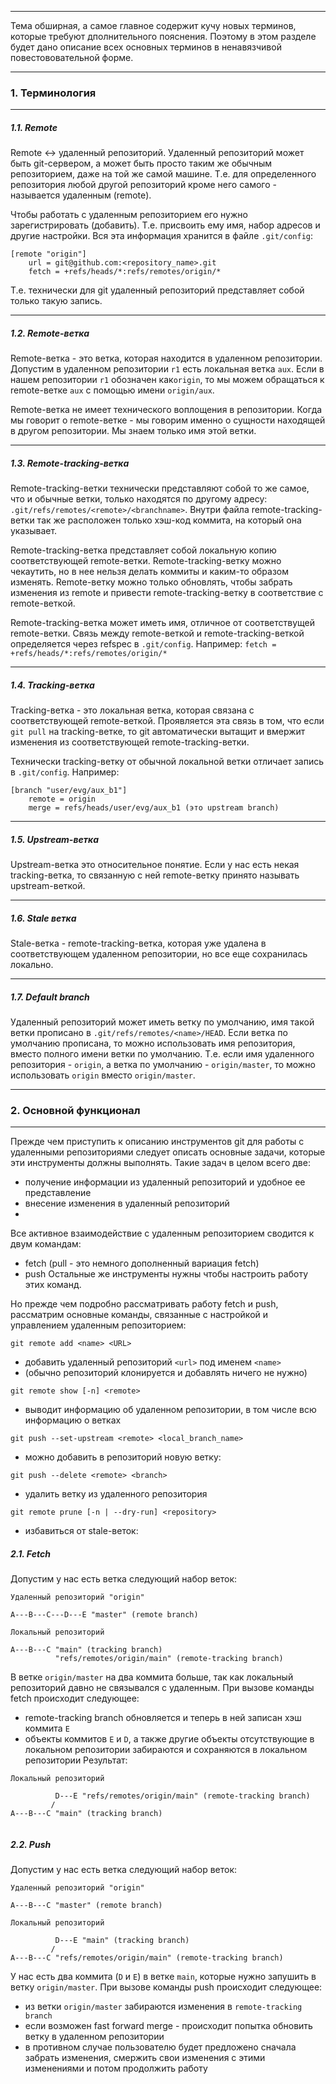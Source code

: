 ___
Тема обширная, а самое главное содержит кучу новых терминов, которые требуют дполнительного пояснения. Поэтому в этом разделе будет дано описание всех основных терминов в ненавязчивой повестововательной форме.

___
### 1. Терминология
___
##### 1.1. Remote

Remote <-> удаленный репозиторий.
Удаленный репозиторий может быть git-сервером, а может быть просто таким же обычным репозиторием, даже на той же самой машине. Т.е. для определенного репозитория любой другой репозиторий кроме него самого - называется удаленным (remote).

Чтобы работать с удаленным репозиторием его нужно зарегистрировать (добавить). Т.е. присвоить ему имя, набор адресов и другие настройки.
Вся эта информация хранится в файле `.git/config`:
```
[remote "origin"]
	url = git@github.com:<repository_name>.git
	fetch = +refs/heads/*:refs/remotes/origin/*
```
Т.е. технически для git удаленный репозиторий представляет собой только такую запись.
___
##### 1.2. Remote-ветка

Remote-ветка - это ветка, которая находится в удаленном репозитории.
Допустим в удаленном репозитории `r1` есть локальная ветка `aux`. Если в нашем репозитории `r1` обозначен как`origin`, то мы можем обращаться к remote-ветке `aux` с помощью имени `origin/aux`.

Remote-ветка не имеет технического воплощения в репозитории. Когда мы говорит о remote-ветке - мы говорим именно о сущности находящей в другом репозитории. Мы знаем только имя этой ветки.
___
##### 1.3. Remote-tracking-ветка

Remote-tracking-ветки технически представляют собой то же самое, что и обычные ветки, только находятся по другому адресу: `.git/refs/remotes/<remote>/<branchname>`. Внутри файла remote-tracking-ветки так же расположен только хэш-код коммита, на который она указывает.

Remote-tracking-ветка представляет собой локальную копию соответствующей remote-ветки. 
Remote-tracking-ветку можно чекаутить, но в нее нельзя делать коммиты и каким-то образом изменять.
Remote-ветку можно только обновлять, чтобы забрать изменения из remote и привести remote-tracking-ветку в соответствие с remote-веткой.

Remote-tracking-ветка может иметь имя, отличное от соответствущей remote-ветки.
Связь между remote-веткой и remote-tracking-веткой определяется через refspec в `.git/config`. Например: `fetch = +refs/heads/*:refs/remotes/origin/*`
___
##### 1.4. Tracking-ветка

Tracking-ветка - это локальная ветка, которая связана с соответствующей remote-веткой.
Проявляется эта связь в том, что если `git pull` на tracking-ветке, то git автоматически вытащит и вмержит изменения из соответствующей remote-tracking-ветки.

Технически tracking-ветку от обычной локальной ветки отличает запись в `.git/config`.
Например:
```
[branch "user/evg/aux_b1"]
	remote = origin
	merge = refs/heads/user/evg/aux_b1 (это upstream branch)
```
___
##### 1.5. Upstream-ветка

Upstream-ветка это относительное понятие. Если у нас есть некая tracking-ветка, то связанную с ней remote-ветку принято называть upstream-веткой.
___
##### 1.6. Stale ветка

Stale-ветка - remote-tracking-ветка, которая уже удалена в соответствующем удаленном репозитории, но все еще сохранилась локально.
___
##### 1.7. Default branch

Удаленный репозиторий может иметь ветку по умолчанию, имя такой ветки прописано в
`.git/refs/remotes/<name>/HEAD`. Если ветка по умолчанию прописана, то можно использовать имя репозитория, вместо полного имени ветки по умолчанию.
Т.е. если имя удаленного репозитория - `origin`, а ветка по умолчанию - `origin/master`, то можно использовать `origin` вместо `origin/master`.
___

### 2. Основной функционал
___
Прежде чем приступить к описанию инструментов git для работы с удаленными репозиториями следует описать основные задачи, которые эти инструменты должны выполнять. Такие задач в целом всего две:
- получение информации из удаленный репозиторий и удобное ее представление
- внесение изменения в удаленный репозиторий
- 
Все активное взаимодействие с удаленным репозиторием сводится к двум командам:
- fetch  (pull - это немного дополненный вариация fetch)
- push
Остальные же инструменты нужны чтобы настроить работу этих команд.

Но прежде чем подробно рассматривать работу fetch и push, рассматрим основные команды, связанные с настройкой и управлением удаленным репозиторием:

`git remote add <name> <URL>`
- добавить удаленный репозиторий `<url>` под именем `<name>`
- (обычно репозиторий клонируется и добавлять ничего не нужно)

`git remote show [-n] <remote>`
- выводит информацию об удаленном репозитории, в том числе всю информацию о ветках

`git push --set-upstream <remote> <local_branch_name>`
- можно добавить в репозиторий новую ветку:

`git push --delete <remote> <branch>`
- удалить ветку из удаленного репозитория

`git remote prune [-n | --dry-run] <repository>`
- избавиться от stale-веток:

##### 2.1. Fetch

Допустим у нас есть ветка следующий набор веток:
```text
Удаленный репозиторий "origin"

A---B---C---D---E "master" (remote branch)

Локальный репозиторий

A---B---C "main" (tracking branch)
		  "refs/remotes/origin/main" (remote-tracking branch)
```
В ветке `origin/master` на два коммита больше, так как локальный репозиторий давно не связывался с удаленным. При вызове команды fetch происходит следующее:
- remote-tracking branch обновляется и теперь в ней записан хэш коммита `E`
- объекты коммитов `E` и `D`, а также другие объекты отсутствующие в локальном репозитории забираются и сохраняются в локальном репозитории
Результат:
```text
Локальный репозиторий

		  D---E "refs/remotes/origin/main" (remote-tracking branch)
		 /
A---B---C "main" (tracking branch)
		  
```
##### 2.2. Push

Допустим у нас есть ветка следующий набор веток:
```text
Удаленный репозиторий "origin"

A---B---C "master" (remote branch)

Локальный репозиторий

		  D---E "main" (tracking branch)
		 /
A---B---C "refs/remotes/origin/main" (remote-tracking branch)
```
У нас есть два коммита (`D` и `E`) в ветке `main`, которые нужно запушить в ветку `origin/master`.
При вызове команды push происходит следующее:
- из ветки `origin/master` забираются изменения в `remote-tracking branch`
- если возможен fast forward merge - происходит попытка обновить ветку в удаленном репозитории
- в противном случае пользователю будет предложено сначала забрать изменения, смержить свои изменения с этими изменениями и потом продолжить работу





